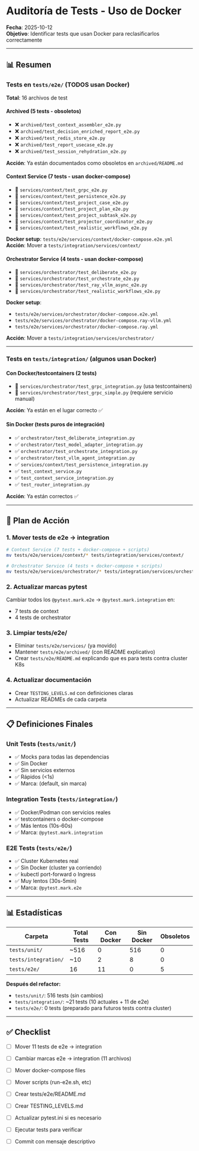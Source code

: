 # Auditoría de Tests - Uso de Docker

**Fecha**: 2025-10-12  
**Objetivo**: Identificar tests que usan Docker para reclasificarlos correctamente

---

## 📊 Resumen

### Tests en `tests/e2e/` (TODOS usan Docker)
**Total**: 16 archivos de test

#### Archived (5 tests - obsoletos)
- ❌ `archived/test_context_assembler_e2e.py`
- ❌ `archived/test_decision_enriched_report_e2e.py`
- ❌ `archived/test_redis_store_e2e.py`
- ❌ `archived/test_report_usecase_e2e.py`
- ❌ `archived/test_session_rehydration_e2e.py`

**Acción**: Ya están documentados como obsoletos en `archived/README.md`

#### Context Service (7 tests - usan docker-compose)
- 🐳 `services/context/test_grpc_e2e.py`
- 🐳 `services/context/test_persistence_e2e.py`
- 🐳 `services/context/test_project_case_e2e.py`
- 🐳 `services/context/test_project_plan_e2e.py`
- 🐳 `services/context/test_project_subtask_e2e.py`
- 🐳 `services/context/test_projector_coordinator_e2e.py`
- 🐳 `services/context/test_realistic_workflows_e2e.py`

**Docker setup**: `tests/e2e/services/context/docker-compose.e2e.yml`  
**Acción**: Mover a `tests/integration/services/context/`

#### Orchestrator Service (4 tests - usan docker-compose)
- 🐳 `services/orchestrator/test_deliberate_e2e.py`
- 🐳 `services/orchestrator/test_orchestrate_e2e.py`
- 🐳 `services/orchestrator/test_ray_vllm_async_e2e.py`
- 🐳 `services/orchestrator/test_realistic_workflows_e2e.py`

**Docker setup**: 
- `tests/e2e/services/orchestrator/docker-compose.e2e.yml`
- `tests/e2e/services/orchestrator/docker-compose.ray-vllm.yml`
- `tests/e2e/services/orchestrator/docker-compose.ray.yml`

**Acción**: Mover a `tests/integration/services/orchestrator/`

---

### Tests en `tests/integration/` (algunos usan Docker)

#### Con Docker/testcontainers (2 tests)
- 🐳 `services/orchestrator/test_grpc_integration.py` (usa testcontainers)
- 🐳 `services/orchestrator/test_grpc_simple.py` (requiere servicio manual)

**Acción**: Ya están en el lugar correcto ✅

#### Sin Docker (tests puros de integración)
- ✅ `orchestrator/test_deliberate_integration.py`
- ✅ `orchestrator/test_model_adapter_integration.py`
- ✅ `orchestrator/test_orchestrate_integration.py`
- ✅ `orchestrator/test_vllm_agent_integration.py`
- ✅ `services/context/test_persistence_integration.py`
- ✅ `test_context_service.py`
- ✅ `test_context_service_integration.py`
- ✅ `test_router_integration.py`

**Acción**: Ya están correctos ✅

---

## 🎯 Plan de Acción

### 1. Mover tests de e2e → integration

```bash
# Context Service (7 tests + docker-compose + scripts)
mv tests/e2e/services/context/* tests/integration/services/context/

# Orchestrator Service (4 tests + docker-compose + scripts)
mv tests/e2e/services/orchestrator/* tests/integration/services/orchestrator/
```

### 2. Actualizar marcas pytest

Cambiar todos los `@pytest.mark.e2e` → `@pytest.mark.integration` en:
- 7 tests de context
- 4 tests de orchestrator

### 3. Limpiar tests/e2e/

- Eliminar `tests/e2e/services/` (ya movido)
- Mantener `tests/e2e/archived/` (con README explicativo)
- Crear `tests/e2e/README.md` explicando que es para tests contra cluster K8s

### 4. Actualizar documentación

- Crear `TESTING_LEVELS.md` con definiciones claras
- Actualizar READMEs de cada carpeta

---

## 📋 Definiciones Finales

### Unit Tests (`tests/unit/`)
- ✅ Mocks para todas las dependencias
- ✅ Sin Docker
- ✅ Sin servicios externos
- ✅ Rápidos (<1s)
- ✅ Marca: (default, sin marca)

### Integration Tests (`tests/integration/`)
- ✅ Docker/Podman con servicios reales
- ✅ testcontainers o docker-compose
- ✅ Más lentos (10s-60s)
- ✅ Marca: `@pytest.mark.integration`

### E2E Tests (`tests/e2e/`)
- ✅ Cluster Kubernetes real
- ✅ Sin Docker (cluster ya corriendo)
- ✅ kubectl port-forward o Ingress
- ✅ Muy lentos (30s-5min)
- ✅ Marca: `@pytest.mark.e2e`

---

## 📊 Estadísticas

| Carpeta | Total Tests | Con Docker | Sin Docker | Obsoletos |
|---------|-------------|------------|------------|-----------|
| `tests/unit/` | ~516 | 0 | 516 | 0 |
| `tests/integration/` | ~10 | 2 | 8 | 0 |
| `tests/e2e/` | 16 | 11 | 0 | 5 |

**Después del refactor:**
- `tests/unit/`: 516 tests (sin cambios)
- `tests/integration/`: ~21 tests (10 actuales + 11 de e2e)
- `tests/e2e/`: 0 tests (preparado para futuros tests contra cluster)

---

## ✅ Checklist

- [ ] Mover 11 tests de e2e → integration
- [ ] Cambiar marcas e2e → integration (11 archivos)
- [ ] Mover docker-compose files
- [ ] Mover scripts (run-e2e.sh, etc)
- [ ] Crear tests/e2e/README.md
- [ ] Crear TESTING_LEVELS.md
- [ ] Actualizar pytest.ini si es necesario
- [ ] Ejecutar tests para verificar
- [ ] Commit con mensaje descriptivo

